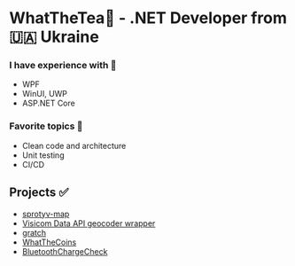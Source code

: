 # WhatTheTea🍵 - .NET Developer from 🇺🇦 Ukraine

### I have experience with 🎯
- WPF
- WinUI, UWP
- ASP.NET Core

### Favorite topics 📃
- Clean code and architecture
- Unit testing
- CI/CD

## Projects ✅
- [sprotyv-map](https://github.com/WhatTheTea/sprotyvmap)
- [Visicom Data API geocoder wrapper](https://github.com/WhatTheTea/Visicom.DataApi.Geocoder)
- [gratch](https://github.com/WhatTheTea/gratch)
- [WhatTheCoins](https://github.com/WhatTheTea/WhatTheCoins)
- [BluetoothChargeCheck](https://github.com/WhatTheTea/DCT.TraineeTasks.BluetoothChargeCheck)
